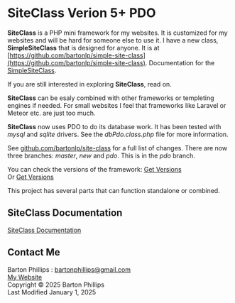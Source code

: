 # SiteClass Verion 5+ PDO

**SiteClass** is a PHP mini framework for my websites. It is customized for my websites and will be hard for someone else to use it.
I have a new class, **SimpleSiteClass** that is designed for anyone. 
It is at [https://github.com/bartonlp/simple-site-class](https://github.com/bartonlp/simple-site-class). 
Documentation for the [SimpleSiteClass](https://bartonlp.github.io/simple-site-class/).

If you are still interested in exploring **SiteClass**, read on.

**SiteClass** can be esaly combined with other frameworks or templeting engines if needed. 
For small websites I feel that frameworks like Laravel or Meteor etc. are just too much.

**SiteClass** now uses PDO to do its database work. It has been tested with *mysql* and *sqlite* drivers.
See the *dbPdo.class.php* file for more information.

See [github.com/bartonlp/site-class](https://github.com/bartonlp/site-class) for a full list of changes.
There are now three branches: *master*, *new* and *pdo*. This is in the *pdo* branch.

You can check the versions of the framework: [Get Versions](https://bartonphillips.com/articles/showVersions.php)  
Or [Get Versions](https://bartonlp.com/otherpages/getVersions.php)

This project has several parts that can function standalone or combined.  

## SiteClass Documentation 

[SiteClass Documentation](https://bartonlp.github.io/site-class)

## Contact Me

Barton Phillips : [bartonphillips@gmail.com](mailto://bartonphillips@gmail.com)  
[My Website](http://www.bartonphillips.com)  
Copyright &copy; 2025 Barton Phillips  
Last Modified January 1, 2025

